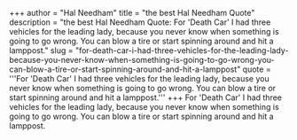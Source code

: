 +++
author = "Hal Needham"
title = "the best Hal Needham Quote"
description = "the best Hal Needham Quote: For 'Death Car' I had three vehicles for the leading lady, because you never know when something is going to go wrong. You can blow a tire or start spinning around and hit a lamppost."
slug = "for-death-car-i-had-three-vehicles-for-the-leading-lady-because-you-never-know-when-something-is-going-to-go-wrong-you-can-blow-a-tire-or-start-spinning-around-and-hit-a-lamppost"
quote = '''For 'Death Car' I had three vehicles for the leading lady, because you never know when something is going to go wrong. You can blow a tire or start spinning around and hit a lamppost.'''
+++
For 'Death Car' I had three vehicles for the leading lady, because you never know when something is going to go wrong. You can blow a tire or start spinning around and hit a lamppost.
